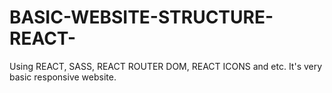 # BASIC-WEBSITE-STRUCTURE-REACT-
Using REACT, SASS, REACT ROUTER DOM, REACT ICONS and etc. It's very basic responsive website. 
